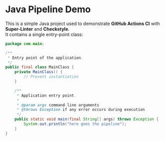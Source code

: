 # Java Pipeline Demo

This is a simple Java project used to demonstrate **GitHub Actions CI** with **Super-Linter** and **Checkstyle**.  
It contains a single entry-point class:

```java
package com.main;

/**
 * Entry point of the application.
 */
public final class MainClass {
    private MainClass() {
        // Prevent instantiation
    }

    /**
     * Application entry point.
     *
     * @param args command-line arguments
     * @throws Exception if any error occurs during execution
     */
    public static void main(final String[] args) throws Exception {
        System.out.println("here goes the pipeline");
    }
}
